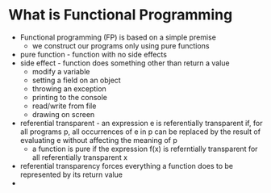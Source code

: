 # What is Functional Programming

- Functional programming (FP) is based on a simple premise 
  - we construct our programs only using pure functions
- pure function - function with no side effects 
- side effect - function does something other than return a value 
  - modify a variable
  - setting a field on an object 
  - throwing an exception
  - printing to the console
  - read/write from file
  - drawing on screen 
- referential transparent - an expression e is referentially transparent if, for all programs p, all occurrences of e in p can be replaced by the result of evaluating e without affecting the meaning of p
  - a function is pure if the expression f(x) is referntially transparent for all referentially transparent x 
- referential transparency forces everything a function does to be represented by its return value 
- 

